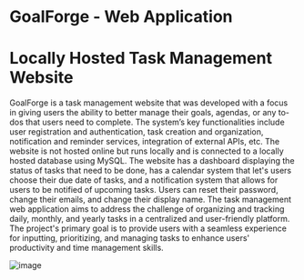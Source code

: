 # GoalForge - Web Application
# Locally Hosted Task Management Website
GoalForge is a task management website that was developed with a focus in giving users the ability to better manage their goals, agendas, or any to-dos that users need to complete. The system’s key functionalities include user registration and authentication, task creation and organization, notification and reminder services, integration of external APIs, etc. The website is not hosted online but runs locally and is connected to a locally hosted database using MySQL. The website has a dashboard displaying the status of tasks that need to be done, has a calendar system that let's users choose their due date of tasks, and a notification system that allows for users to be notified of upcoming tasks. Users can reset their password, change their emails, and change their display name. The task management web application aims to address the challenge of organizing and tracking daily, monthly, and yearly tasks in a centralized and user-friendly platform. The project's primary goal is to provide users with a seamless experience for inputting, prioritizing, and managing tasks to enhance users' productivity and time management skills.

![image](https://github.com/user-attachments/assets/4c1afb05-c000-4ee8-89c7-ff12e3ae5707)
